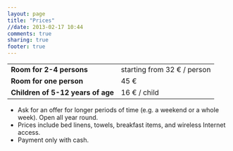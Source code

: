 ```yaml
---
layout: page
title: "Prices"
//date: 2013-02-17 10:44
comments: true
sharing: true
footer: true
---
```


<table>
  <thead></thead>
  <tbody>
    <tr>
      <td><strong>Room for 2-4 persons</strong></td>
      <td>starting from 32 € / person</td>
    </tr>
    <tr>
      <td><strong>Room for one person</strong></td>
      <td>45 €</td>
    </tr>
    <tr>
      <td><strong>Children of 5-12 years of age</strong></td>
      <td>16 € / child</td>
    </tr>
  </tbody>
</table>

* Ask for an offer for longer periods of time (e.g. a weekend or a whole week). Open all year round.
* Prices include bed linens, towels, breakfast items, and wireless Internet access.
* Payment only with cash.

